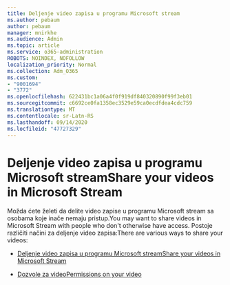 ```yaml
---
title: Deljenje video zapisa u programu Microsoft stream
ms.author: pebaum
author: pebaum
manager: mnirkhe
ms.audience: Admin
ms.topic: article
ms.service: o365-administration
ROBOTS: NOINDEX, NOFOLLOW
localization_priority: Normal
ms.collection: Adm_O365
ms.custom:
- "9001694"
- "3772"
ms.openlocfilehash: 622431bc1a06a4f0f919df840320890f99f3eb01
ms.sourcegitcommit: c6692ce0fa1358ec3529e59ca0ecdfdea4cdc759
ms.translationtype: MT
ms.contentlocale: sr-Latn-RS
ms.lasthandoff: 09/14/2020
ms.locfileid: "47727329"
---
```

# <a name="share-your-videos-in-microsoft-stream"></a><span data-ttu-id="07be4-102">Deljenje video zapisa u programu Microsoft stream</span><span class="sxs-lookup"><span data-stu-id="07be4-102">Share your videos in Microsoft Stream</span></span>

<span data-ttu-id="07be4-103">Možda ćete želeti da delite video zapise u programu Microsoft stream sa osobama koje inače nemaju pristup.</span><span class="sxs-lookup"><span data-stu-id="07be4-103">You may want to share videos in Microsoft Stream with people who don't otherwise have access.</span></span> <span data-ttu-id="07be4-104">Postoje različiti načini za deljenje video zapisa:</span><span class="sxs-lookup"><span data-stu-id="07be4-104">There are various ways to share your videos:</span></span>

- [<span data-ttu-id="07be4-105">Deljenje video zapisa u programu Microsoft stream</span><span class="sxs-lookup"><span data-stu-id="07be4-105">Share your videos in Microsoft Stream</span></span>](https://docs.microsoft.com/stream/portal-share-video)

- [<span data-ttu-id="07be4-106">Dozvole za video</span><span class="sxs-lookup"><span data-stu-id="07be4-106">Permissions on your video</span></span>](https://docs.microsoft.com/stream/portal-share-video#permissions-on-your-video)
